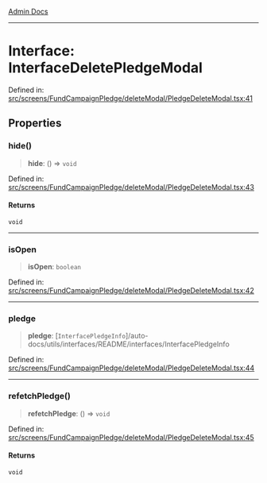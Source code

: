 [Admin Docs](/)

***

# Interface: InterfaceDeletePledgeModal

Defined in: [src/screens/FundCampaignPledge/deleteModal/PledgeDeleteModal.tsx:41](https://github.com/PalisadoesFoundation/talawa-admin/blob/main/src/screens/FundCampaignPledge/deleteModal/PledgeDeleteModal.tsx#L41)

## Properties

### hide()

> **hide**: () => `void`

Defined in: [src/screens/FundCampaignPledge/deleteModal/PledgeDeleteModal.tsx:43](https://github.com/PalisadoesFoundation/talawa-admin/blob/main/src/screens/FundCampaignPledge/deleteModal/PledgeDeleteModal.tsx#L43)

#### Returns

`void`

***

### isOpen

> **isOpen**: `boolean`

Defined in: [src/screens/FundCampaignPledge/deleteModal/PledgeDeleteModal.tsx:42](https://github.com/PalisadoesFoundation/talawa-admin/blob/main/src/screens/FundCampaignPledge/deleteModal/PledgeDeleteModal.tsx#L42)

***

### pledge

> **pledge**: [`InterfacePledgeInfo`]/auto-docs/utils/interfaces/README/interfaces/InterfacePledgeInfo

Defined in: [src/screens/FundCampaignPledge/deleteModal/PledgeDeleteModal.tsx:44](https://github.com/PalisadoesFoundation/talawa-admin/blob/main/src/screens/FundCampaignPledge/deleteModal/PledgeDeleteModal.tsx#L44)

***

### refetchPledge()

> **refetchPledge**: () => `void`

Defined in: [src/screens/FundCampaignPledge/deleteModal/PledgeDeleteModal.tsx:45](https://github.com/PalisadoesFoundation/talawa-admin/blob/main/src/screens/FundCampaignPledge/deleteModal/PledgeDeleteModal.tsx#L45)

#### Returns

`void`
